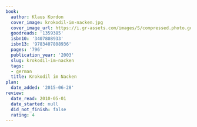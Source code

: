 ```yaml
---
book:
  author: Klaus Kordon
  cover_image: krokodil-im-nacken.jpg
  cover_image_url: https://i.gr-assets.com/images/S/compressed.photo.goodreads.com/books/1182976414l/1359385._SY475_.jpg
  goodreads: '1359385'
  isbn10: '3407808933'
  isbn13: '9783407808936'
  pages: '796'
  publication_year: '2003'
  slug: krokodil-im-nacken
  tags:
  - german
  title: Krokodil im Nacken
plan:
  date_added: '2015-06-28'
review:
  date_read: 2010-05-01
  date_started: null
  did_not_finish: false
  rating: 4
---
```

